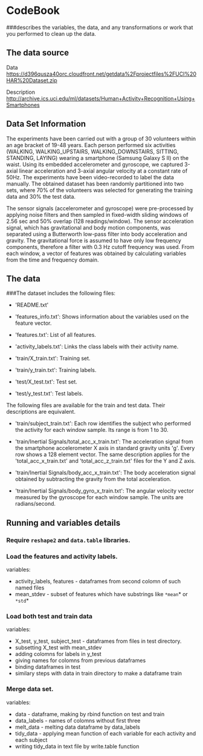 # CodeBook
###describes the variables, the data, and any transformations or work that you performed to clean up the data.

## The data source
Data
https://d396qusza40orc.cloudfront.net/getdata%2Fprojectfiles%2FUCI%20HAR%20Dataset.zip

Description
http://archive.ics.uci.edu/ml/datasets/Human+Activity+Recognition+Using+Smartphones

## Data Set Information
The experiments have been carried out with a group of 30 volunteers within an age bracket of 19-48 years. Each person performed six activities (WALKING, WALKING_UPSTAIRS, WALKING_DOWNSTAIRS, SITTING, STANDING, LAYING) wearing a smartphone (Samsung Galaxy S II) on the waist. Using its embedded accelerometer and gyroscope, we captured 3-axial linear acceleration and 3-axial angular velocity at a constant rate of 50Hz. The experiments have been video-recorded to label the data manually. The obtained dataset has been randomly partitioned into two sets, where 70% of the volunteers was selected for generating the training data and 30% the test data.

The sensor signals (accelerometer and gyroscope) were pre-processed by applying noise filters and then sampled in fixed-width sliding windows of 2.56 sec and 50% overlap (128 readings/window). The sensor acceleration signal, which has gravitational and body motion components, was separated using a Butterworth low-pass filter into body acceleration and gravity. The gravitational force is assumed to have only low frequency components, therefore a filter with 0.3 Hz cutoff frequency was used. From each window, a vector of features was obtained by calculating variables from the time and frequency domain.

## The data
###The dataset includes the following files:

- 'README.txt'

- 'features_info.txt': Shows information about the variables used on the feature vector.

- 'features.txt': List of all features.

- 'activity_labels.txt': Links the class labels with their activity name.

- 'train/X_train.txt': Training set.

- 'train/y_train.txt': Training labels.

- 'test/X_test.txt': Test set.

- 'test/y_test.txt': Test labels.

The following files are available for the train and test data. Their descriptions are equivalent.

- 'train/subject_train.txt': Each row identifies the subject who performed the activity for each window sample. Its range is from 1 to 30.

- 'train/Inertial Signals/total_acc_x_train.txt': The acceleration signal from the smartphone accelerometer X axis in standard gravity units 'g'. Every row shows a 128 element vector. The same description applies for the 'total_acc_x_train.txt' and 'total_acc_z_train.txt' files for the Y and Z axis.

- 'train/Inertial Signals/body_acc_x_train.txt': The body acceleration signal obtained by subtracting the gravity from the total acceleration.

- 'train/Inertial Signals/body_gyro_x_train.txt': The angular velocity vector measured by the gyroscope for each window sample. The units are radians/second.


## Running and variables details

### Require ```reshape2``` and ```data.table``` libraries.

### Load the features and activity labels.
variables:
- activity_labels, features - dataframes from second colomn of such named files
- mean_stdev - subset of features which have substrings like `*mean`* or `*std`*

### Load both test and train data
variables:
- X_test, y_test, subject_test - dataframes from files in test directory.
- subsetting X_test with mean_stdev
- adding colomns for labels in y_test
- giving names for colomns from previous dataframes
- binding dataframes in test
- similary steps with data in train directory to make a dataframe train

### Merge data set.
variables:
- data - dataframe, making by rbind function on test and train
- data_labels - names of colomns without first three
- melt_data - melting data dataframe by data_labels
- tidy_data - applying mean function of each variable for each activity and each subject
- writing tidy_data in text file by write.table function